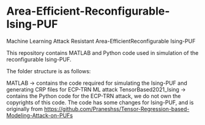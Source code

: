 # Area-Efficient-Reconfigurable-Ising-PUF
Machine Learning Attack Resistant Area-EfficientReconfigurable Ising-PUF

This repository contains MATLAB and Python code used in simulation of the reconfigurable Ising-PUF.

The folder structure is as follows:

MATLAB -> contains the code required for simulating the Ising-PUF and generating CRP files for ECP-TRN ML attack
TensorBased2021_Ising -> contains the Python code for the ECP-TRN attack, we do not own the copyrights of this code. The code has some changes for Ising-PUF, and is originally from https://github.com/Praneshss/Tensor-Regression-based-Modeling-Attack-on-PUFs
